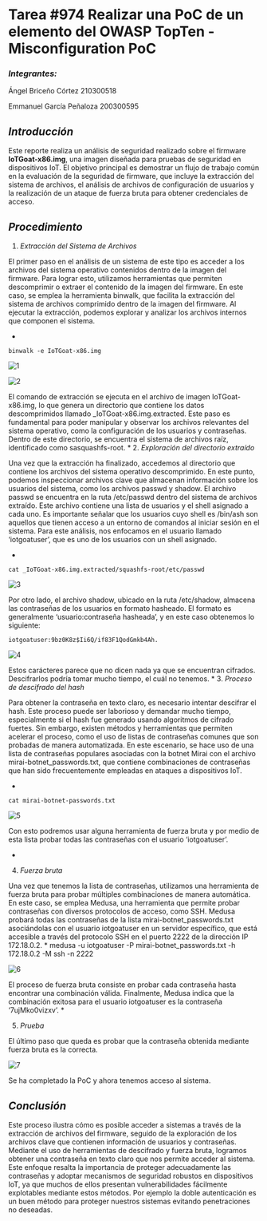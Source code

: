# Tarea #974 Realizar una PoC de un elemento del OWASP TopTen - Misconfiguration PoC
### *Integrantes:*
<p>Ángel Briceño Córtez                 210300518
<p>Emmanuel García Peñaloza             200300595

## *Introducción*
Este reporte realiza un análisis de seguridad realizado sobre el firmware __IoTGoat-x86.img__, una imagen diseñada para pruebas de seguridad en dispositivos IoT. El objetivo principal es demostrar un flujo de trabajo común en la evaluación de la seguridad de firmware, que incluye la extracción del sistema de archivos, el análisis de archivos de configuración de usuarios y la realización de un ataque de fuerza bruta para obtener credenciales de acceso.

## *Procedimiento*

1. *Extracción del Sistema de Archivos*

El primer paso en el análisis de un sistema de este tipo es acceder a los archivos del sistema operativo contenidos dentro de la imagen del firmware. Para lograr esto, utilizamos herramientas que permiten descomprimir o extraer el contenido de la imagen del firmware. En este caso, se emplea la herramienta binwalk, que facilita la extracción del sistema de archivos comprimido dentro de la imagen del firmware. Al ejecutar la extracción, podemos explorar y analizar los archivos internos que componen el sistema.

*

    binwalk -e IoTGoat-x86.img

![1](https://github.com/user-attachments/assets/b7ad9dd0-3ecf-46f0-8c54-220a39b2885d) 

![2](https://github.com/user-attachments/assets/9fa1bca0-2c5e-4614-918d-fb9205b4d9d0)


El comando de extracción se ejecuta en el archivo de imagen IoTGoat-x86.img, lo que genera un directorio que contiene los datos descomprimidos llamado _IoTGoat-x86.img.extracted. Este paso es fundamental para poder manipular y observar los archivos relevantes del sistema operativo, como la configuración de los usuarios y contraseñas. Dentro de este directorio, se encuentra el sistema de archivos raíz, identificado como sasquashfs-root.
*
2. *Exploración del directorio extraído*

Una vez que la extracción ha finalizado, accedemos al directorio que contiene los archivos del sistema operativo descomprimido. En este punto, podemos inspeccionar archivos clave que almacenan información sobre los usuarios del sistema, como los archivos passwd y shadow.
El archivo passwd se encuentra en la ruta /etc/passwd dentro del sistema de archivos extraído. Este archivo contiene una lista de usuarios y el shell asignado a cada uno. Es importante señalar que los usuarios cuyo shell es /bin/ash son aquellos que tienen acceso a un entorno de comandos al iniciar sesión en el sistema. Para este análisis, nos enfocamos en el usuario llamado ‘iotgoatuser’, que es uno de los usuarios con un shell asignado.

*


    cat _IoTGoat-x86.img.extracted/squashfs-root/etc/passwd
                                             
![3](https://github.com/user-attachments/assets/d5cf004c-5d57-43a9-83c8-e2c150b8f945)


Por otro lado, el archivo shadow, ubicado en la ruta /etc/shadow, almacena las contraseñas de los usuarios en formato hasheado. El formato es generalmente ‘usuario:contraseña hasheada’, y en este caso obtenemos lo siguiente:

    iotgoatuser:9bz0K8z$Ii6Q/if83F1QodGmkb4Ah.

![4](https://github.com/user-attachments/assets/bf791aa9-bfde-4124-88cf-0ca111b77abc)

Estos carácteres parece que no dicen nada ya que se encuentran cifrados. Descifrarlos podría tomar mucho tiempo, el cuál no tenemos. 
*
3. *Proceso de descifrado del hash*

Para obtener la contraseña en texto claro, es necesario intentar descifrar el hash. Este proceso puede ser laborioso y demandar mucho tiempo, especialmente si el hash fue generado usando algoritmos de cifrado fuertes. Sin embargo, existen métodos y herramientas que permiten acelerar el proceso, como el uso de listas de contraseñas comunes que son probadas de manera automatizada.
En este escenario, se hace uso de una lista de contraseñas populares asociadas con la botnet Mirai con el archivo mirai-botnet_passwords.txt, que contiene combinaciones de contraseñas que han sido frecuentemente empleadas en ataques a dispositivos IoT.

*

    cat mirai-botnet-passwords.txt
![5](https://github.com/user-attachments/assets/cffc6d67-6e9e-4079-93d4-fb0d404af06b)



Con esto podremos usar alguna herramienta de fuerza bruta y por medio de esta lista probar todas las contraseñas con el usuario ‘iotgoatuser’.

*

4. *Fuerza bruta*

Una vez que tenemos la lista de contraseñas, utilizamos una herramienta de fuerza bruta para probar múltiples combinaciones de manera automática. En este caso, se emplea Medusa, una herramienta que permite probar contraseñas con diversos protocolos de acceso, como SSH. Medusa probará todas las contraseñas de la lista mirai-botnet_passwords.txt asociándolas con el usuario iotgoatuser en un servidor específico, que está accesible a través del protocolo SSH en el puerto 2222 de la dirección IP 172.18.0.2.
*
    medusa -u iotgoatuser -P mirai-botnet_passwords.txt -h 172.18.0.2 -M ssh -n 2222

![6](https://github.com/user-attachments/assets/f111b0d7-9d16-4d53-8f44-6dcabc379adc)



El proceso de fuerza bruta consiste en probar cada contraseña hasta encontrar una combinación válida. Finalmente, Medusa indica que la combinación exitosa para el usuario iotgoatuser es la contraseña ‘7ujMko0vizxv’.
*

5. *Prueba*

El último paso que queda es probar que la contraseña obtenida mediante fuerza bruta es la correcta. 

![7](https://github.com/user-attachments/assets/4886efac-c466-45ad-a38b-fb9ed2fa4c08)


Se ha completado la PoC y ahora tenemos acceso al sistema.

## *Conclusión*

Este proceso ilustra cómo es posible acceder a sistemas a través de la extracción de archivos del firmware, seguido de la exploración de los archivos clave que contienen información de usuarios y contraseñas. Mediante el uso de herramientas de descifrado y fuerza bruta, logramos obtener una contraseña en texto claro que nos permite acceder al sistema. Este enfoque resalta la importancia de proteger adecuadamente las contraseñas y adoptar mecanismos de seguridad robustos en dispositivos IoT, ya que muchos de ellos presentan vulnerabilidades fácilmente explotables mediante estos métodos. Por ejemplo la doble autenticación es un buen método para proteger nuestros sistemas evitando penetraciones no deseadas.
